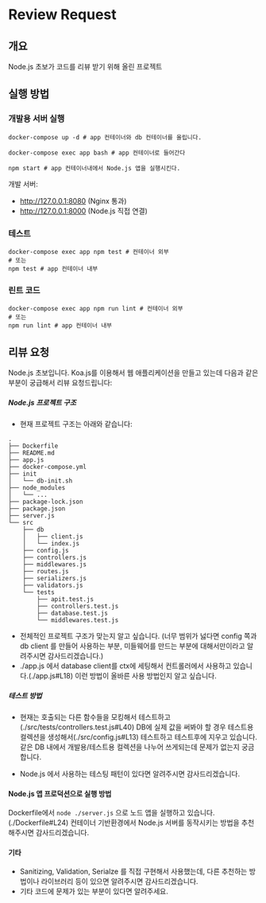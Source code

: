 # Review Request

## 개요
Node.js 초보가 코드를 리뷰 받기 위해 올린 프로젝트

## 실행 방법
### 개발용 서버 실행
```
docker-compose up -d # app 컨테이너와 db 컨테이너를 올립니다.

docker-compose exec app bash # app 컨테이너로 들어간다

npm start # app 컨테이너내에서 Node.js 앱을 실행시킨다.
```
개발 서버:
- http://127.0.0.1:8080 (Nginx 통과)
- http://127.0.0.1:8000 (Node.js 직접 연결)

### 테스트
```
docker-compose exec app npm test # 컨테이너 외부
# 또는
npm test # app 컨테이너 내부
```

### 린트 코드
```
docker-compose exec app npm run lint # 컨테이너 외부
# 또는
npm run lint # app 컨테이너 내부
```

## 리뷰 요청
Node.js 초보입니다. Koa.js를 이용해서 웹 애플리케이션을 만들고 있는데 다음과 같은 부분이 궁급해서 리뷰 요청드립니다:
##### Node.js 프로젝트 구조
- 현재 프로젝트 구조는 아래와 같습니다:
```
.
├── Dockerfile
├── README.md
├── app.js
├── docker-compose.yml
├── init
│   └── db-init.sh
├── node_modules
│   └── ...
├── package-lock.json
├── package.json
├── server.js
└── src
    ├── db
    │   ├── client.js
    │   └── index.js
    ├── config.js
    ├── controllers.js
    ├── middlewares.js
    ├── routes.js
    ├── serializers.js
    ├── validators.js
    └── tests
        ├── apit.test.js
        ├── controllers.test.js
        ├── database.test.js
        └── middlewares.test.js
```
- 전체적인 프로젝트 구조가 맞는지 알고 싶습니다. (너무 범위가 넗다면 config 쪽과 db client 를 만들어 사용하는 부분, 미들웨어를 만드는 부분에 대해서만이라고 알려주시면 감사드리겠습니다.)
- ./app.js 에서 database client를 ctx에 세팅해서 컨트롤러에서 사용하고 있습니다.(./app.js#L18) 이런 방법이 올바른 사용 방법인지 알고 싶습니다.

##### 테스트 방법
- 현재는 호출되는 다른 함수들을 모킹해서 테스트하고 (./src/tests/controllers.test.js#L40) DB에 실제 값을 써봐야 할 경우 테스트용 컬렉션을 생성해서(./src/config.js#L13) 테스트하고 테스트후에 지우고 있습니다.
같은 DB 내에서 개발용/테스트용 컬렉션을 나누어 쓰게되는데 문제가 없는지 궁금합니다.

- Node.js 에서 사용하는 테스팅 패턴이 있다면 알려주시면 감사드리겠습니다.

#### Node.js 앱 프로덕션으로 실행 방법
Dockerfile에서 `node ./server.js` 으로 노드 앱을 실행하고 있습니다. (./Dockerfile#L24) 컨테이너 기반환경에서 Node.js 서버를 동작시키는 방법을 추천해주시면 감사드리겠습니다.

#### 기타
- Sanitizing, Validation, Serialze 를 직접 구현해서 사용했는데, 다른 추천하는 방법이나 라이브러리 등이 있으면 알려주시면 감사드리겠습니다.
- 기타 코드에 문제가 있는 부분이 있다면 알려주세요.
